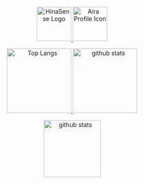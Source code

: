 <p align="center"> 
  <a href="https://hinasense.jp/">
    <img src="https://hinasense.jp/images/hinasense.svg" alt="HinaSense Logo" height="80">
  </a>
  <a href="https://twitter.com/VRHinano/">
    <img src="https://hinasense.jp/images/profile.png" alt="Aira Profile Icon" height="80">
  </a>
</p>
<p align="center"> 
  <a href="https://github.com/anuraghazra/github-readme-stats">
    <img alt="Top Langs" height="150px" src="https://github-readme-stats.vercel.app/api/top-langs/?username=hinanoaira&layout=compact" />
  </a>
  <a href="https://github.com/anuraghazra/github-readme-stats">
    <img alt="github stats" height="150px" src="https://github-readme-stats.vercel.app/api?username=hinanoaira&show_icons=true" />
  </a>
</p>
<p align="center"> 
  <a href="https://github.com/ryo-ma/github-profile-trophy">
    <img alt="github stats" height="133px" src="https://github-profile-trophy.vercel.app/?username=hinanoaira&column=9" />
  </a>
</p>
